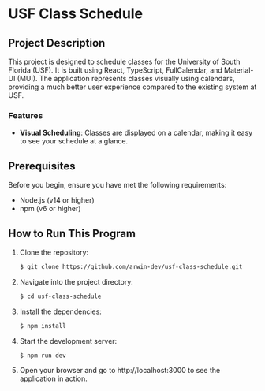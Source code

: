 # USF Class Schedule

## Project Description

This project is designed to schedule classes for the University of South Florida (USF). It is built using React, TypeScript, FullCalendar, and Material-UI (MUI). The application represents classes visually using calendars, providing a much better user experience compared to the existing system at USF.

### Features
- **Visual Scheduling**: Classes are displayed on a calendar, making it easy to see your schedule at a glance.

## Prerequisites

Before you begin, ensure you have met the following requirements:
- Node.js (v14 or higher)
- npm (v6 or higher)

## How to Run This Program

1. Clone the repository:
   ```bash
   $ git clone https://github.com/arwin-dev/usf-class-schedule.git
2. Navigate into the project directory:
   ```bash
   $ cd usf-class-schedule
3. Install the dependencies:
   ```bash
   $ npm install
4. Start the development server:
   ```bash
   $ npm run dev
5. Open your browser and go to http://localhost:3000 to see the application in action.
